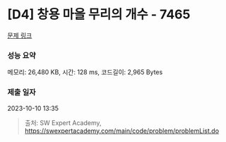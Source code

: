# [D4] 창용 마을 무리의 개수 - 7465 

[문제 링크](https://swexpertacademy.com/main/code/problem/problemDetail.do?contestProbId=AWngfZVa9XwDFAQU) 

### 성능 요약

메모리: 26,480 KB, 시간: 128 ms, 코드길이: 2,965 Bytes

### 제출 일자

2023-10-10 13:35



> 출처: SW Expert Academy, https://swexpertacademy.com/main/code/problem/problemList.do